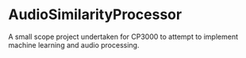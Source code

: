 # AudioSimilarityProcessor
A small scope project undertaken for CP3000 to attempt to implement machine learning and audio processing.
